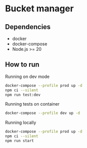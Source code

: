 # Bucket manager

## Dependencies
- docker
- docker-compose
- Node.js >= 20

## How to run

Running on dev mode
```sh
docker-compose --profile prod up -d
npm ci --silent
npm run test:dev
```

Running tests on container
```sh
docker-compose --profile dev up -d
```

Running locally

```sh
docker-compose --profile prod up -d
npm ci --silent
npm run start
```